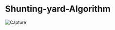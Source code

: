 # Shunting-yard-Algorithm

![Capture](https://user-images.githubusercontent.com/30668073/57770213-18c11580-7710-11e9-8c61-40fd106b1279.PNG)

